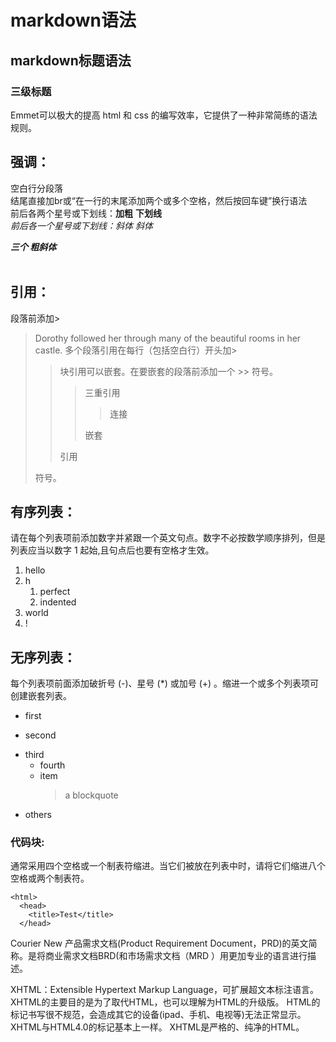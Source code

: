 markdown语法
 ====
 markdown标题语法
 --

### 三级标题

Emmet可以极大的提高 html 和 css 的编写效率，它提供了一种非常简练的语法规则。
## 强调：
空白行分段落<br>结尾直接加br或“在一行的末尾添加两个或多个空格，然后按回车键”换行语法<br>前后各两个星号或下划线：**加粗**  __下划线__
<br>*前后各一个星号或下划线：斜体*
_斜体_

***三个 粗斜体***<br><br>

## 引用：
段落前添加>
>Dorothy followed her through many of the beautiful rooms in her castle.
>多个段落引用在每行（包括空白行）开头加>
>>块引用可以嵌套。在要嵌套的段落前添加一个 >> 符号。
>>
>>>三重引用
>>>>连接
>>>
>>>嵌套
>>
>>引用
>
>符号。

## 有序列表：
请在每个列表项前添加数字并紧跟一个英文句点。数字不必按数学顺序排列，但是列表应当以数字 1 起始,且句点后也要有空格才生效。
1. hello
2. h
    1. perfect
    1. indented
1. world
1. !

## 无序列表：
每个列表项前面添加破折号 (-)、星号 (*) 或加号 (+) 。缩进一个或多个列表项可创建嵌套列表。
- first
* second
+ third
    - fourth
    + item
        >a blockquote
- others

### 代码块:
通常采用四个空格或一个制表符缩进。当它们被放在列表中时，请将它们缩进八个空格或两个制表符。

    <html>
      <head>
        <title>Test</title>
      </head>


Courier New
产品需求文档(Product Requirement Document，PRD)的英文简称。是将商业需求文档BRD(和市场需求文档（MRD ）用更加专业的语言进行描述。

XHTML：Extensible Hypertext Markup Language，可扩展超文本标注语言。 XHTML的主要目的是为了取代HTML，也可以理解为HTML的升级版。 HTML的标记书写很不规范，会造成其它的设备(ipad、手机、电视等)无法正常显示。 XHTML与HTML4.0的标记基本上一样。 XHTML是严格的、纯净的HTML。